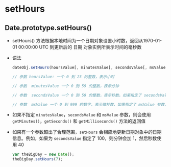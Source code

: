 # setHours

## Date.prototype.setHours()

  - setHours() 方法根据本地时间为一个日期对象设置小时数，返回从1970-01-01 00:00:00 UTC 到更新后的 日期 对象实例所表示时间的毫秒数

  - 语法

    ```javascript
    dateObj.setHours(hoursValue[, minutesValue[, secondsValue[, msValue]]]);

    // 参数 hoursValue: 一个 0 到 23 的整数，表示小时

    // 参数  minutesValue 一个 0 到 59 的整数，表示分钟

    // 参数  secondsValue 一个 0 到 59 的整数，表示秒数。如果指定了 secondsValue 参数，则必须同时指定 minutesValue 参数

    // 参数  msValue 一个 0 到 999 的数字，表示微秒数，如果指定了 msValue 参数，则必须同时指定 minutesValue 和 secondsValue 参数
    ```

  - 如果不指定 `minutesValue`，`secondsValue` 和 `msValue` 参数，则会使用 `getMinutes()`，`getSeconds()` 和 `getMilliseconds()` 方法的返回值

  - 如果有一个参数超出了合理范围，`setHours` 会相应地更新日期对象中的日期信息。例如，如果为 `secondsValue` 指定了 100，则分钟会加 1，然后秒数使用 40

    ```javascript
    var theBigDay = new Date();
    theBigDay.setHours(7);
    ```
